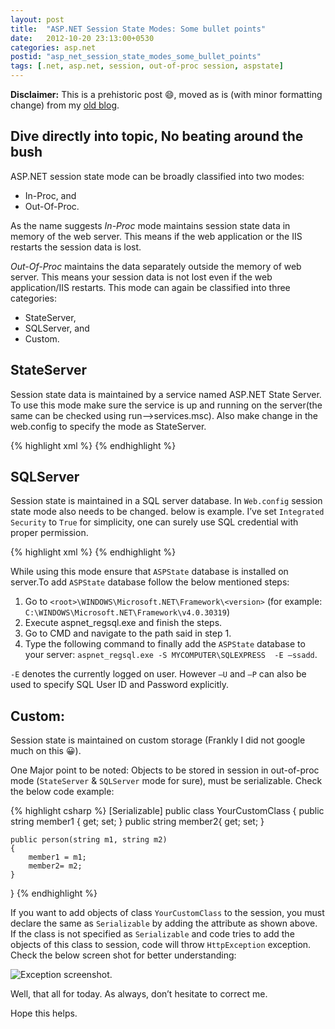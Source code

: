 ```yaml
---
layout: post
title:  "ASP.NET Session State Modes: Some bullet points"
date:   2012-10-20 23:13:00+0530
categories: asp.net
postid: "asp_net_session_state_modes_some_bullet_points"
tags: [.net, asp.net, session, out-of-proc session, aspstate]
---
```

**Disclaimer:** This is a prehistoric post :smile:, moved as is (with minor formatting change) from my [old blog](http://programersnotebook.blogspot.de/2012/10/aspnet-session-state-modes-some-bullet_20.html).

## Dive directly into topic, No beating around the bush ##

ASP.NET session state mode can be broadly classified into two modes:

- In-Proc, and
- Out-Of-Proc.

As the name suggests *In-Proc* mode maintains session state data in memory of the web server. This means if the web application or the IIS restarts the session data is lost.

*Out-Of-Proc* maintains the data separately outside the memory of web server. This means your session data is not lost even if the web application/IIS restarts. This mode can again be classified into three categories:

- StateServer,
- SQLServer, and
- Custom.

## StateServer ##

Session state data is maintained by a service named ASP.NET State Server. To use this mode make sure the service is up and running on the server(the same can be checked using run-->services.msc). Also make change in the web.config to specify the mode as StateServer.

{% highlight xml %}
<sessionState mode="StateServer"></sessionState>
{% endhighlight %}

## SQLServer ##

Session state is maintained in a SQL server database. In `Web.config` session state mode also needs to be changed. below is example. I’ve set `Integrated Security` to `True` for simplicity, one can surely use SQL credential with proper permission.

{% highlight xml %}
<sessionState 
         mode="SQLServer"
         sqlConnectionString="Data Source=MYCOMPUTER\SQLEXPRESS;Integrated Security=True">
</sessionState>
{% endhighlight %}

While using this mode ensure that `ASPState` database is installed on server.To add `ASPState` database follow the below mentioned steps:

1. Go to `<root>\WINDOWS\Microsoft.NET\Framework\<version>` (for example: `C:\WINDOWS\Microsoft.NET\Framework\v4.0.30319`)
1. Execute aspnet_regsql.exe and finish the steps.
1. Go to CMD and navigate to the path said in step 1.
1. Type the following command to finally add the `ASPState` database to your server: `aspnet_regsql.exe -S MYCOMPUTER\SQLEXPRESS  -E –ssadd`.

`-E` denotes the currently logged on user.
However `–U` and `–P` can also be used to specify SQL User ID and Password explicitly.

## Custom: ##

Session state is maintained on custom storage (Frankly I did not google much on this :grinning:).

One Major point to be noted: Objects to be stored in session in out-of-proc mode (`StateServer` & `SQLServer` mode for sure), must be serializable. Check the below code example:

{% highlight csharp %}
[Serializable]
public class YourCustomClass
{
    public string member1 { get; set; }
    public string member2{ get; set; }

    public person(string m1, string m2)
    {
        member1 = m1;
        member2= m2;
    }
}
{% endhighlight %}

If you want to add objects of class `YourCustomClass` to the session, you must declare the same as `Serializable` by adding the attribute as shown above.
If the class is not specified as `Serializable` and code tries to add the objects of this class to session, code will throw `HttpException` exception. Check the below screen shot for better understanding:

![Exception screenshot](https://i.postimg.cc/7L4vnnk1/session-state1-1.jpg).

Well, that all for today. As always, don’t hesitate to correct me.

Hope this helps.